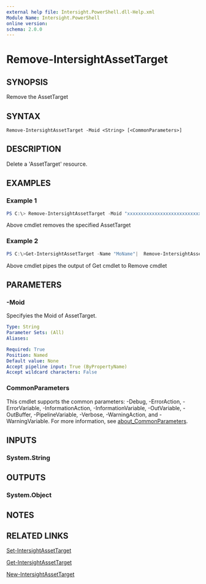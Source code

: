 ```yaml
---
external help file: Intersight.PowerShell.dll-Help.xml
Module Name: Intersight.PowerShell
online version:
schema: 2.0.0
---
```


# Remove-IntersightAssetTarget

## SYNOPSIS
Remove the AssetTarget

## SYNTAX

```
Remove-IntersightAssetTarget -Moid <String> [<CommonParameters>]
```

## DESCRIPTION
Delete a &apos;AssetTarget&apos; resource.

## EXAMPLES

### Example 1
```powershell
PS C:\> Remove-IntersightAssetTarget -Moid "xxxxxxxxxxxxxxxxxxxxxxxxxxx"
```
Above cmdlet removes the specified AssetTarget 

### Example 2
```powershell
PS C:\>Get-IntersightAssetTarget -Name "MoName"|  Remove-IntersightAssetTarget
```
Above cmdlet pipes the output of Get cmdlet to Remove cmdlet

## PARAMETERS

### -Moid
Specifyies the Moid of AssetTarget.

```yaml
Type: String
Parameter Sets: (All)
Aliases:

Required: True
Position: Named
Default value: None
Accept pipeline input: True (ByPropertyName)
Accept wildcard characters: False
```

### CommonParameters
This cmdlet supports the common parameters: -Debug, -ErrorAction, -ErrorVariable, -InformationAction, -InformationVariable, -OutVariable, -OutBuffer, -PipelineVariable, -Verbose, -WarningAction, and -WarningVariable. For more information, see [about_CommonParameters](http://go.microsoft.com/fwlink/?LinkID=113216).

## INPUTS

### System.String

## OUTPUTS

### System.Object
## NOTES

## RELATED LINKS

[Set-IntersightAssetTarget](./Set-IntersightAssetTarget.md)

[Get-IntersightAssetTarget](./Get-IntersightAssetTarget.md)

[New-IntersightAssetTarget](./New-IntersightAssetTarget.md)

